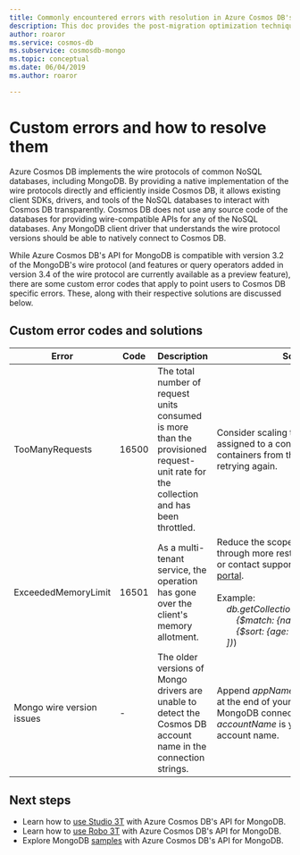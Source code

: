 ```yaml
---
title: Commonly encountered errors with resolution in Azure Cosmos DB's API for Mongo DB. 
description: This doc provides the post-migration optimization techniques from MongoDB to Azure Cosmos DB's APi for Mongo DB.
author: roaror
ms.service: cosmos-db
ms.subservice: cosmosdb-mongo
ms.topic: conceptual
ms.date: 06/04/2019
ms.author: roaror

---
```


# Custom errors and how to resolve them

Azure Cosmos DB implements the wire protocols of common NoSQL databases, including MongoDB. By providing a native implementation of the wire protocols directly and efficiently inside Cosmos DB, it allows existing client SDKs, drivers, and tools of the NoSQL databases to interact with Cosmos DB transparently. Cosmos DB does not use any source code of the databases for providing wire-compatible APIs for any of the NoSQL databases. Any MongoDB client driver that understands the wire protocol versions should be able to natively connect to Cosmos DB. 

While Azure Cosmos DB's API for MongoDB is compatible with version 3.2 of the MongoDB's wire protocol (and features or query operators added in version 3.4 of the wire protocol are currently available as a preview feature), there are some custom error codes that apply to point users to Cosmos DB specific errors. These, along with their respective solutions are discussed below.

## Custom error codes and solutions

| Error               | Code  | Description  | Solution  |
|---------------------|-------|--------------|-----------|
| TooManyRequests     | 16500 | The total number of request units consumed is more than the provisioned request-unit rate for the collection and has been throttled. | Consider scaling the throughput  assigned to a container or a set of containers from the Azure portal or retrying again. |
| ExceededMemoryLimit | 16501 | As a multi-tenant service, the operation has gone over the client's memory allotment. | Reduce the scope of the operation through more restrictive query criteria or contact support from the [Azure portal](https://portal.azure.com/?#blade/Microsoft_Azure_Support/HelpAndSupportBlade). <br><br>Example: <em>&nbsp;&nbsp;&nbsp;&nbsp;db.getCollection('users').aggregate([<br>&nbsp;&nbsp;&nbsp;&nbsp;&nbsp;&nbsp;&nbsp;&nbsp;{$match: {name: "Andy"}}, <br>&nbsp;&nbsp;&nbsp;&nbsp;&nbsp;&nbsp;&nbsp;&nbsp;{$sort: {age: -1}}<br>&nbsp;&nbsp;&nbsp;&nbsp;])</em>) |
| Mongo wire version issues | - | The older versions of Mongo drivers are unable to detect the Cosmos DB account name in the connection strings. | Append *appName=@accountName@* at the end of your Cosmos DB's API for MongoDB connection string, where *accountName* is your Cosmos DB account name. |


## Next steps

- Learn how to [use Studio 3T](mongodb-mongochef.md) with Azure Cosmos DB's API for MongoDB.
- Learn how to [use Robo 3T](mongodb-robomongo.md) with Azure Cosmos DB's API for MongoDB.
- Explore MongoDB [samples](mongodb-samples.md) with Azure Cosmos DB's API for MongoDB.

